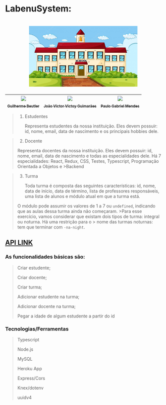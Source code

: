 # LabenuSystem:

<h1 align="center">
<img width=350 src="./assets/large-school-building-scene_1308-32058.jpg">
</h1>


 <div align="center">  

| [<img src="https://media-exp1.licdn.com/dms/image/C4E03AQFD_Ae-x4CFpw/profile-displayphoto-shrink_800_800/0/1638877008705?e=1668643200&v=beta&t=PASj12tPvtZ3nc4UUISxRm1ul4iCUSJiT_O-JDdkRjc" width=150><br><sub> Guilherme Beutler </sub>](https://www.linkedin.com/in/guilherme-beutler/) | [<img src="https://media-exp1.licdn.com/dms/image/C4E03AQEccIU88S8cnA/profile-displayphoto-shrink_200_200/0/1653579205184?e=1668643200&v=beta&t=6-f285ZmwTGPO0hQxllN-1MtQ8nEwQH1D4ohHBwQv8c" width=150><br><sub> João Victor Victoy Guimarães </sub>](https://www.linkedin.com/in/joaovictoy/) | [<img src="https://media-exp1.licdn.com/dms/image/C4E03AQGr14m1l48rjQ/profile-displayphoto-shrink_200_200/0/1568823070836?e=1668643200&v=beta&t=a_w1jXr0I_NmucqR37x6zb_Q2cl36CtsyE2Ar6_BNGo" width=150><br><sub> Paulo Gabriel Mendes </sub>](https://www.linkedin.com/in/paulo-gabriel-a81650106/) | 
|---|---|---|

</div>

>
> 1. Estudentes 
>
>    Representa estudentes da nossa instituição. Eles devem possuir: id, nome, email, data de nascimento e os principais hobbies dele. 

>
> 2. Docente
>
>  Representa docentes da nossa instituição. Eles devem possuir: id, nome, email, data de nascimento e todas as  especialidades dele. Há 7 especialidades: React, Redux, CSS, Testes, Typescript, Programação Orientada a Objetos e >Backend

>3. Turma
>
>    Toda turma é composta das seguintes características: id, nome, data de início, data de término, lista de          professores responsáveis, uma lista de alunos e módulo atual em que a turma está.
>
>   O módulo pode assumir os valores de 1 a 7 ou `undefined`, indicando que as aulas dessa turma ainda não começaram. >Para esse exercício, vamos considerar que existam dois tipos de turma: integral ou noturna. Há uma restrição para o > nome das turmas noturnas: tem que terminar com `-na-night`.
>
>
>
## [API LINK](https://documenter.getpostman.com/view/21555368/2s7YYoBSKJ)

<h3>As funcionalidades básicas são: </h3>

>
> Criar estudente;
>
> Criar docente;
>
> Criar turma;
>
> Adicionar estudente na turma;
>
> Adicionar docente na turma;
>
> Pegar a idade de algum estudente a partir do id
>

<h3> Tecnologias/Ferramentas </h3>

>
> Typescript 
>
> Node.js
>
> MySQL
>
> Heroku App 
>
> Express/Cors
>
> Knex/dotenv
>
> uuidv4 
>